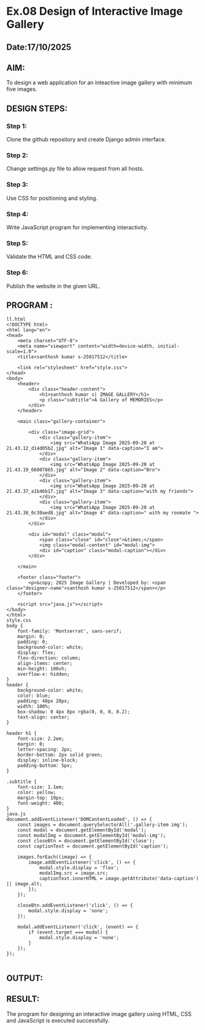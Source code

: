 # Ex.08 Design of Interactive Image Gallery
## Date:17/10/2025

## AIM:
To design a web application for an inteactive image gallery with minimum five images.

## DESIGN STEPS:

### Step 1:
Clone the github repository and create Django admin interface.

### Step 2:
Change settings.py file to allow request from all hosts.

### Step 3:
Use CSS for positioning and styling.

### Step 4:
Write JavaScript program for implementing interactivity.

### Step 5:
Validate the HTML and CSS code.

### Step 6:
Publish the website in the given URL.

## PROGRAM :
```
ll.html
<!DOCTYPE html>
<html lang="en">
<head>
    <meta charset="UTF-8">
    <meta name="viewport" content="width=device-width, initial-scale=1.0">
    <title>santhosh kumar s-25017512</title>

    <link rel="stylesheet" href="style.css">
</head>
<body>
    <header>
        <div class="header-content">
            <h1>santhosh kumar s| IMAGE GALLERY</h1>
            <p class="subtitle">A Gallery of MEMORIES</p>
        </div>
    </header>

    <main class="gallery-container">
        
        <div class="image-grid">
            <div class="gallery-item">
                <img src="WhatsApp Image 2025-09-20 at 21.43.12_d14d05b2.jpg" alt="Image 1" data-caption="I am">
            </div>
            <div class="gallery-item">
                <img src="WhatsApp Image 2025-09-20 at 21.43.19_66007865.jpg" alt="Image 2" data-caption="Bro">
            </div>
            <div class="gallery-item">
                <img src="WhatsApp Image 2025-09-20 at 21.43.37_a1b46b17.jpg" alt="Image 3" data-caption="with my friends">
            </div>
            <div class="gallery-item">
                <img src="WhatsApp Image 2025-09-20 at 21.43.38_0c30aed8.jpg" alt="Image 4" data-caption=" with my roomate ">
            </div>
        </div>

        <div id="modal" class="modal">
            <span class="close" id="close">&times;</span>
            <img class="modal-content" id="modal-img">
            <div id="caption" class="modal-caption"></div>
        </div>
        
    </main>

    <footer class="footer">
        <p>&copy; 2025 Image Gallery | Developed by: <span class="designer-name">santhosh kumar s-25017512</span></p>
    </footer>

    <script src="java.js"></script>
</body>
</html>
style.css
body {
    font-family: 'Montserrat', sans-serif; 
    margin: 0;
    padding: 0;
    background-color: white; 
    display: flex;
    flex-direction: column; 
    align-items: center;
    min-height: 100vh; 
    overflow-x: hidden;
}
header {
    background-color: white; 
    color: blue;
    padding: 40px 20px;
    width: 100%;
    box-shadow: 0 4px 8px rgba(0, 0, 0, 0.2);
    text-align: center;
}

header h1 {
    font-size: 2.2em;
    margin: 0;
    letter-spacing: 2px;
    border-bottom: 2px solid green; 
    display: inline-block;
    padding-bottom: 5px;
}

.subtitle {
    font-size: 1.1em;
    color: yellow;
    margin-top: 10px;
    font-weight: 400;
}
java.js
document.addEventListener('DOMContentLoaded', () => {
    const images = document.querySelectorAll('.gallery-item img');
    const modal = document.getElementById('modal');
    const modalImg = document.getElementById('modal-img');
    const closeBtn = document.getElementById('close');
    const captionText = document.getElementById('caption'); 

    images.forEach((image) => {
        image.addEventListener('click', () => {
            modal.style.display = 'flex'; 
            modalImg.src = image.src;
            captionText.innerHTML = image.getAttribute('data-caption') || image.alt;
        });
    });

    closeBtn.addEventListener('click', () => {
        modal.style.display = 'none';
    });

    modal.addEventListener('click', (event) => {
        if (event.target === modal) {
            modal.style.display = 'none';
        }
    });
});


```

## OUTPUT:

## RESULT:
The program for designing an interactive image gallery using HTML, CSS and JavaScript is executed successfully.